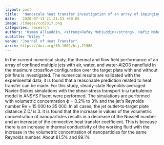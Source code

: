 ```yaml
---
layout: post
title:  "Nanoscale heat transfer investigation of an array of impinging jet systems with different working fluids under crossflow with and without pin fins"
date:   2020-07-11 21:21:53 +00:00
image: /images/ccd2017.png
categories: research
authors: "Usman Allauddin, <strong>Rafay Mohiuddin</strong>, Hafiz Mohammad Usman Khan, Naseem Uddin, Waqar A. Khan"
subtitle: "Wiley "
venue: "Journal of Heat Transfer"
arxiv: https://doi.org/10.1002/htj.21986
---
```

In the current numerical study, the thermal and flow field performance of an array of confined multiple jets with air, water, and water‐Al2O3 nanofluid in the maximum crossflow configuration over the target plate with and without pin fins is investigated. The numerical results are validated with the experimental data; it is found that a reasonable prediction related to heat transfer can be made. For this study, steady‐state Reynolds‐averaged Navier‐Stokes simulations with the shear‐stress transport k‐ω turbulence model in ANSYS Fluent were performed. The simulations are performed with volumetric concentration ϕ = 0.2% to 3% and the jet's Reynolds number Re = 15 000 to 35 000. In all cases, the jet outlet‐to‐target plate distance Z D/ is 3. It is found that the increase in values of the volumetric concentration of nanoparticles results in a decrease of the Nusselt number and an increase of the convective heat transfer coefficient. This is because there is an increase in thermal conductivity of the working fluid with the increase in the volumetric concentration of nanoparticles for the same Reynolds number. About 81.5% and 89.1%
